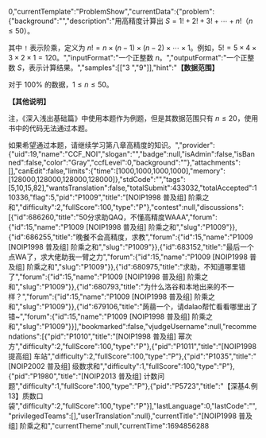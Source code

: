 0,"currentTemplate":"ProblemShow","currentData":{"problem":{"background":"","description":"用高精度计算出 $S = 1! + 2! + 3! + \cdots + n!$（$n \le 50$）。

其中 `!` 表示阶乘，定义为 $n!=n\times (n-1)\times (n-2)\times \cdots \times 1$。例如，$5! = 5 \times 4 \times 3 \times 2 \times 1=120$。","inputFormat":"一个正整数 $n$。","outputFormat":"一个正整数 $S$，表示计算结果。","samples":[["3
","9"]],"hint":"**【数据范围】**

对于 $100 \%$ 的数据，$1 \le n \le 50$。

**【其他说明】**

注，《深入浅出基础篇》中使用本题作为例题，但是其数据范围只有 $n \le 20$，使用书中的代码无法通过本题。

如果希望通过本题，请继续学习第八章高精度的知识。","provider":{"uid":19,"name":"CCF_NOI","slogan":"","badge":null,"isAdmin":false,"isBanned":false,"color":"Gray","ccfLevel":0,"background":""},"attachments":[],"canEdit":false,"limits":{"time":[1000,1000,1000,1000],"memory":[128000,128000,128000,128000]},"stdCode":"","tags":[5,10,15,82],"wantsTranslation":false,"totalSubmit":433032,"totalAccepted":110336,"flag":5,"pid":"P1009","title":"[NOIP1998 普及组] 阶乘之和","difficulty":2,"fullScore":100,"type":"P"},"contest":null,"discussions":[{"id":686260,"title":"50分求助QAQ，不懂高精度WAAA","forum":{"id":15,"name":"P1009 [NOIP1998 普及组] 阶乘之和","slug":"P1009"}},{"id":686255,"title":"晚餐不会高精度，求教","forum":{"id":15,"name":"P1009 [NOIP1998 普及组] 阶乘之和","slug":"P1009"}},{"id":683152,"title":"最后一个点WA了，求大佬助我一臂之力","forum":{"id":15,"name":"P1009 [NOIP1998 普及组] 阶乘之和","slug":"P1009"}},{"id":680975,"title":"求助，不知道哪里错了","forum":{"id":15,"name":"P1009 [NOIP1998 普及组] 阶乘之和","slug":"P1009"}},{"id":680793,"title":"为什么洛谷和本地出来的不一样？","forum":{"id":15,"name":"P1009 [NOIP1998 普及组] 阶乘之和","slug":"P1009"}},{"id":679106,"title":"蒟蒻一个，请dalao帮忙看看哪里出了错~","forum":{"id":15,"name":"P1009 [NOIP1998 普及组] 阶乘之和","slug":"P1009"}}],"bookmarked":false,"vjudgeUsername":null,"recommendations":[{"pid":"P1010","title":"[NOIP1998 普及组] 幂次方","difficulty":2,"fullScore":100,"type":"P"},{"pid":"P1011","title":"[NOIP1998 提高组] 车站","difficulty":2,"fullScore":100,"type":"P"},{"pid":"P1035","title":"[NOIP2002 普及组] 级数求和","difficulty":1,"fullScore":100,"type":"P"},{"pid":"P1980","title":"[NOIP2013 普及组] 计数问题","difficulty":1,"fullScore":100,"type":"P"},{"pid":"P5723","title":"【深基4.例13】质数口袋","difficulty":2,"fullScore":100,"type":"P"}],"lastLanguage":0,"lastCode":"","privilegedTeams":[],"userTranslation":null},"currentTitle":"[NOIP1998 普及组] 阶乘之和","currentTheme":null,"currentTime":1694856288